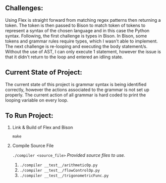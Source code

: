 ## Challenges:

Using Flex is straight forward from matching regex patterns then returning a token. The token is then passed to Bison to match token of tokens to represent a syntax of the chosen language and in this case the Python syntax. Following, the first challenge is types in Bison. In Bison, some tokens and grammar rules require types, which I wasn't able to implement. The next challenge is re-looping and executing the body statement/s. Without the use of AST, I can only execute 1 statement, however the issue is that it didn't return to the loop and entered an idling state.

## Current State of Project:

The current state of this project is grammar syntax is being identified correctly, however the actions associated to the grammar is not set up properly. The current action of all grammar is hard coded to print the looping variable on every loop.

## To Run Project:

1. Link & Build of Flex and Bison

   `make`

2. Compile Source File

   `./compiler <source_file>`
   _Provided source files to use._

   1. `./compiler __test__/arithmeticOp.py `
   2. `./compiler __test__/flowControlOp.py `
   3. `./compiler __test__/trigonometricFunc.py `
